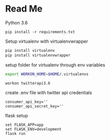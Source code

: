 # Read Me

Python 3.6

```#python
pip install -r requirements.txt
```

Setup virtualenv with virtualenvwrapper

```bash
pip install virtualenv
pip install virtualenvwrapper
```

setup folder for virtualenv through env variables

```bash
export WORKON_HOME=$HOME/.virtualenvs
```

```#bash
workon twitterapi3.6
```

create .env file with twitter api credentials

```#bash
consumer_api_key=''
consumer_api_secret_key=''
```

flask setup

```#bash
set FLASK_APP=app
set FLASK_ENV=development
flask run
```
